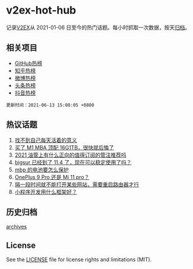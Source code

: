 # v2ex-hot-hub

 记录[V2EX](https://www.v2ex.com/)从 2021-01-06 日至今的热门话题。每小时抓取一次数据，按天[归档](archives)。
 
 ## 相关项目

- [GitHub热榜](https://github.com/snaildev/github-hot-hub)
- [知乎热榜](https://github.com/snaildev/zhihu-hot-hub)
- [微博热榜](https://github.com/snaildev/weibo-hot-hub)
- [头条热榜](https://github.com/snaildev/toutiao-hot-hub)
- [抖音热榜](https://github.com/snaildev/douyin-hot-hub)


 `更新时间：2021-06-13 15:08:05 +0800`

## 热议话题

1. [找不到自己每天活着的意义](https://www.v2ex.com/t/783089)
1. [买了 M1 MBA 顶配 16G1TB，很快就后悔了](https://www.v2ex.com/t/783112)
1. [2021 油管上有什么正向的值得订阅的管注推荐吗](https://www.v2ex.com/t/783183)
1. [bigsur 已经到了 11.4 了，现在可以稳定使用了吗？](https://www.v2ex.com/t/783100)
1. [mbp 的电池要怎么保护](https://www.v2ex.com/t/783125)
1. [OnePlus 9 Pro 还是 Mi 11 pro？](https://www.v2ex.com/t/783185)
1. [隔一段时间就不能打开某些网站，需要重启路由器才行](https://www.v2ex.com/t/783095)
1. [小程序开发用什么框架好？](https://www.v2ex.com/t/783101)

## 历史归档

[archives](archives)

## License

See the [LICENSE](LICENSE) file for license rights and limitations (MIT).
